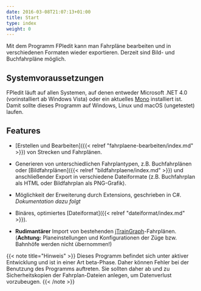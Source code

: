 ```yaml
---
date: 2016-03-08T21:07:13+01:00
title: Start
type: index
weight: 0
---
```


Mit dem Programm FPledit kann man Fahrpläne bearbeiten und in verschiedenen Formaten wieder exportieren. Derzeit sind Bild- und Buchfahrpläne möglich.

## Systemvoraussetzungen
FPledit läuft auf allen Systemen, auf denen entweder Microsoft .NET 4.0 (vorinstalliert ab Windows Vista) oder ein aktuelles [Mono](http://www.mono-project.com/) installiert ist. Damit sollte dieses Programm auf Windows, Linux und macOS (ungetestet) laufen.

## Features
- [Erstellen und Bearbeiten]({{< relref "fahrplaene-bearbeiten/index.md" >}}) von Strecken und Fahrplänen.

- Generieren von unterschiedlichen Fahrplantypen, z.B. Buchfahrplänen oder [Bildfahrplänen]({{< relref "bildfahrplaene/index.md" >}}) und anschließender Export in verschiedene Dateiformate (z.B. Buchfahrplan als HTML oder Bildfahrplan als PNG-Grafik).

- Möglichkeit der Erweiterung durch Extensions, geschrieben in C#. *Dokumentation dazu folgt*

- Binäres, optimiertes [Dateiformat]({{< relref "dateiformat/index.md" >}}).

- **Rudimantärer** Import von bestehenden [jTrainGraph](http://kinzigtalbahn.bplaced.net/homepage/programme.html)-Fahrplänen. (**Achtung:** Planeinstellungen und Konfigurationen der Züge bzw. Bahnhöfe werden nicht übernommen!)

{{< note title="Hinweis" >}}
Dieses Programm befindet sich unter aktiver Entwicklung und ist in einer Art beta-Phase. Daher können Fehler bei der Benutzung des Programms auftreten. Sie sollten daher ab und zu Sicherheitskopien der Fahrplan-Dateien anlegen, um Datenverlust vorzubeugen.
{{< /note >}}
